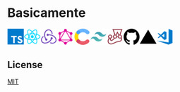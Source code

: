 # Basicamente

<div style="display: inline-flex;">
  <img src="https://github.com/WallQ/Basicamente/blob/master/docs/tech/TypeScript.png?raw=true" alt="TypeScript" width="37.5" height="37.5" />
  <img src="https://github.com/WallQ/Basicamente/blob/master/docs/tech/React.png?raw=true" alt="React" width="37.5" height="37.5" />
  <img src="https://github.com/WallQ/Basicamente/blob/master/docs/tech/Redux.png?raw=true" alt="Redux" width="37.5" height="37.5" />
  <img src="https://github.com/WallQ/Basicamente/blob/master/docs/tech/GraphQL.png?raw=true" alt="GraphQL" width="37.5" height="37.5" />
  <img src="https://github.com/WallQ/Basicamente/blob/master/docs/tech/Contentful.png?raw=true" alt="Contentful" width="37.5" height="37.5" />
  <img src="https://github.com/WallQ/Basicamente/blob/master/docs/tech/TailwindCSS.png?raw=true" alt="Tailwind CSS" width="37.5" height="37.5" />
  <img src="https://github.com/WallQ/Basicamente/blob/master/docs/tech/Jest.png?raw=true" alt="Jest" width="37.5" height="37.5" />
  <img src="https://github.com/WallQ/Basicamente/blob/master/docs/tech/GitHub.png?raw=true" alt="GitHub" width="37.5" height="37.5" />
  <img src="https://github.com/WallQ/Basicamente/blob/master/docs/tech/Vercel.png?raw=true" alt="Vercel" width="37.5" height="37.5" />
  <img src="https://github.com/WallQ/Basicamente/blob/master/docs/tech/VisualStudioCode.png?raw=true" alt="Visual Studio Code" width="37.5" height="37.5" />
</div>

## License

[MIT](https://github.com/WallQ/Basicamente/blob/master/LICENSE)
